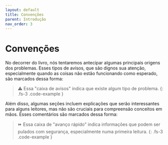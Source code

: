 ```yaml
---
layout: default
title: Convenções
parent: Introdução
nav_order: 3
---
```


# Convenções

No decorrer do livro, nós tentaremos antecipar algumas principais origens dos problemas. Esses tipos de avisos, que são dignos sua atenção, especialmente quando as coisas não estão funcionando como esperado, são marcados dessa forma:

> ⚠️ Essa "caixa de avisos" indica que existe algum tipo de problema.
{: .fs-3 .code-example }

Além disso, algumas seções incluem explicações que serão interessantes para alguns leitores, mas não são cruciais para compreensão conceitos em mãos. Esses comentários são marcados dessa forma:

> ⏩ Essa caixa de "avanço rápido" indica informações que podem ser pulados com segurança, especialmente numa primeira leitura.
{: .fs-3 .code-example }
